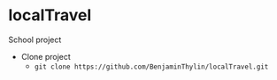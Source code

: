 # localTravel
School project

- Clone project<br>
    - `git clone https://github.com/BenjaminThylin/localTravel.git`
